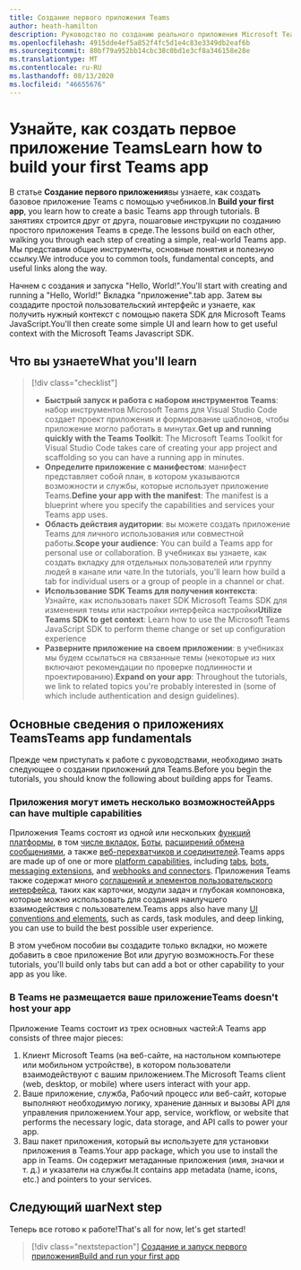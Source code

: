```yaml
---
title: Создание первого приложения Teams
author: heath-hamilton
description: Руководство по созданию реального приложения Microsoft Teams
ms.openlocfilehash: 4915dde4ef5a852f4fc5d1e4c83e3349db2eaf6b
ms.sourcegitcommit: 80bf79a952bb14cbc38c0bd1e3cf8a346158e28e
ms.translationtype: MT
ms.contentlocale: ru-RU
ms.lasthandoff: 08/13/2020
ms.locfileid: "46655676"
---
```

# <a name="learn-how-to-build-your-first-teams-app"></a><span data-ttu-id="f79ce-103">Узнайте, как создать первое приложение Teams</span><span class="sxs-lookup"><span data-stu-id="f79ce-103">Learn how to build your first Teams app</span></span>

<span data-ttu-id="f79ce-104">В статье **Создание первого приложения**вы узнаете, как создать базовое приложение Teams с помощью учебников.</span><span class="sxs-lookup"><span data-stu-id="f79ce-104">In **Build your first app**, you learn how to create a basic Teams app through tutorials.</span></span> <span data-ttu-id="f79ce-105">В занятиях строится друг от друга, пошаговые инструкции по созданию простого приложения Teams в среде.</span><span class="sxs-lookup"><span data-stu-id="f79ce-105">The lessons build on each other, walking you through each step of creating a simple, real-world Teams app.</span></span> <span data-ttu-id="f79ce-106">Мы представим общие инструменты, основные понятия и полезную ссылку.</span><span class="sxs-lookup"><span data-stu-id="f79ce-106">We introduce you to common tools, fundamental concepts, and useful links along the way.</span></span>

<span data-ttu-id="f79ce-107">Начнем с создания и запуска "Hello, World!".</span><span class="sxs-lookup"><span data-stu-id="f79ce-107">You'll start with creating and running a "Hello, World!"</span></span> <span data-ttu-id="f79ce-108">Вкладка "приложение".</span><span class="sxs-lookup"><span data-stu-id="f79ce-108">tab app.</span></span> <span data-ttu-id="f79ce-109">Затем вы создадите простой пользовательский интерфейс и узнаете, как получить нужный контекст с помощью пакета SDK для Microsoft Teams JavaScript.</span><span class="sxs-lookup"><span data-stu-id="f79ce-109">You'll then create some simple UI and learn how to get useful context with the Microsoft Teams Javascript SDK.</span></span>

## <a name="what-youll-learn"></a><span data-ttu-id="f79ce-110">Что вы узнаете</span><span class="sxs-lookup"><span data-stu-id="f79ce-110">What you'll learn</span></span>

> [!div class="checklist"]
  >
  > - <span data-ttu-id="f79ce-111">**Быстрый запуск и работа с набором инструментов Teams**: набор инструментов Microsoft Teams для Visual Studio Code создает проект приложения и формирование шаблонов, чтобы приложение могло работать в минутах.</span><span class="sxs-lookup"><span data-stu-id="f79ce-111">**Get up and running quickly with the Teams Toolkit**: The Microsoft Teams Toolkit for Visual Studio Code takes care of creating your app project and scaffolding so you can have a running app in minutes.</span></span>
  > - <span data-ttu-id="f79ce-112">**Определите приложение с манифестом**: манифест представляет собой план, в котором указываются возможности и службы, которые использует приложение Teams.</span><span class="sxs-lookup"><span data-stu-id="f79ce-112">**Define your app with the manifest**: The manifest is a blueprint where you specify the capabilities and services your Teams app uses.</span></span>
  > - <span data-ttu-id="f79ce-113">**Область действия аудитории**: вы можете создать приложение Teams для личного использования или совместной работы.</span><span class="sxs-lookup"><span data-stu-id="f79ce-113">**Scope your audience**: You can build a Teams app for personal use or collaboration.</span></span> <span data-ttu-id="f79ce-114">В учебниках вы узнаете, как создать вкладку для отдельных пользователей или группу людей в канале или чате.</span><span class="sxs-lookup"><span data-stu-id="f79ce-114">In the tutorials, you'll learn how build a tab for individual users or a group of people in a channel or chat.</span></span>
  > - <span data-ttu-id="f79ce-115">**Использование SDK Teams для получения контекста**: Узнайте, как использовать пакет SDK Microsoft Teams SDK для изменения темы или настройки интерфейса настройки</span><span class="sxs-lookup"><span data-stu-id="f79ce-115">**Utilize Teams SDK to get context**: Learn how to use the Microsoft Teams JavaScript SDK to perform theme change or set up configuration experience</span></span>  
  > - <span data-ttu-id="f79ce-116">**Разверните приложение на своем приложении**: в учебниках мы будем ссылаться на связанные темы (некоторые из них включают рекомендации по проверке подлинности и проектированию).</span><span class="sxs-lookup"><span data-stu-id="f79ce-116">**Expand on your app**: Throughout the tutorials, we link to related topics you're probably interested in (some of which include authentication and design guidelines).</span></span>

## <a name="teams-app-fundamentals"></a><span data-ttu-id="f79ce-117">Основные сведения о приложениях Teams</span><span class="sxs-lookup"><span data-stu-id="f79ce-117">Teams app fundamentals</span></span>

<span data-ttu-id="f79ce-118">Прежде чем приступать к работе с руководствами, необходимо знать следующее о создании приложений для Teams.</span><span class="sxs-lookup"><span data-stu-id="f79ce-118">Before you begin the tutorials, you should know the following about building apps for Teams.</span></span>

### <a name="apps-can-have-multiple-capabilities"></a><span data-ttu-id="f79ce-119">Приложения могут иметь несколько возможностей</span><span class="sxs-lookup"><span data-stu-id="f79ce-119">Apps can have multiple capabilities</span></span>

<span data-ttu-id="f79ce-120">Приложения Teams состоят из одной или нескольких [функций платформы](../capabilities-overview.md), в том [числе вкладок](../doc-links/what-are-tabs.md), [Боты](../doc-links/what-are-bots.md ), [расширений обмена сообщениями](../doc-links/what-are-messaging-extensions.md), а также [веб-перехватчиков и соединителей](../doc-links/what-are-webhooks-and-connectors.md).</span><span class="sxs-lookup"><span data-stu-id="f79ce-120">Teams apps are made up of one or more [platform capabilities](../capabilities-overview.md), including [tabs](../doc-links/what-are-tabs.md), [bots](../doc-links/what-are-bots.md ), [messaging extensions](../doc-links/what-are-messaging-extensions.md), and [webhooks and connectors](../doc-links/what-are-webhooks-and-connectors.md).</span></span> <span data-ttu-id="f79ce-121">Приложения Teams также содержат много [соглашений и элементов пользовательского интерфейса](../doc-links/teams-ui-conventions.md), таких как карточки, модули задач и глубокая компоновка, которые можно использовать для создания наилучшего взаимодействия с пользователем.</span><span class="sxs-lookup"><span data-stu-id="f79ce-121">Teams apps also have many [UI conventions and elements](../doc-links/teams-ui-conventions.md), such as cards, task modules, and deep linking, you can use to build the best possible user experience.</span></span>

<span data-ttu-id="f79ce-122">В этом учебном пособии вы создадите только вкладки, но можете добавить в свое приложение Bot или другую возможность.</span><span class="sxs-lookup"><span data-stu-id="f79ce-122">For these tutorials, you'll build only tabs but can add a bot or other capability to your app as you like.</span></span>

### <a name="teams-doesnt-host-your-app"></a><span data-ttu-id="f79ce-123">В Teams не размещается ваше приложение</span><span class="sxs-lookup"><span data-stu-id="f79ce-123">Teams doesn't host your app</span></span>  

<span data-ttu-id="f79ce-124">Приложение Teams состоит из трех основных частей:</span><span class="sxs-lookup"><span data-stu-id="f79ce-124">A Teams app consists of three major pieces:</span></span>

1. <span data-ttu-id="f79ce-125">Клиент Microsoft Teams (на веб-сайте, на настольном компьютере или мобильном устройстве), в котором пользователи взаимодействуют с вашим приложением.</span><span class="sxs-lookup"><span data-stu-id="f79ce-125">The Microsoft Teams client (web, desktop, or mobile) where users interact with your app.</span></span>
1. <span data-ttu-id="f79ce-126">Ваше приложение, служба, Рабочий процесс или веб-сайт, которые выполняют необходимую логику, хранение данных и вызовы API для управления приложением.</span><span class="sxs-lookup"><span data-stu-id="f79ce-126">Your app, service, workflow, or website that performs the necessary logic, data storage, and API calls to power your app.</span></span>
1. <span data-ttu-id="f79ce-127">Ваш пакет приложения, который вы используете для установки приложения в Teams.</span><span class="sxs-lookup"><span data-stu-id="f79ce-127">Your app package, which you use to install the app in Teams.</span></span> <span data-ttu-id="f79ce-128">Он содержит метаданные приложения (имя, значки и т. д.) и указатели на службы.</span><span class="sxs-lookup"><span data-stu-id="f79ce-128">It contains app metadata (name, icons, etc.) and pointers to your services.</span></span>

## <a name="next-step"></a><span data-ttu-id="f79ce-129">Следующий шаг</span><span class="sxs-lookup"><span data-stu-id="f79ce-129">Next step</span></span>

<span data-ttu-id="f79ce-130">Теперь все готово к работе!</span><span class="sxs-lookup"><span data-stu-id="f79ce-130">That's all for now, let's get started!</span></span>

> [!div class="nextstepaction"]
> [<span data-ttu-id="f79ce-131">Создание и запуск первого приложения</span><span class="sxs-lookup"><span data-stu-id="f79ce-131">Build and run your first app</span></span>](build-and-run-with-toolkit.md)
